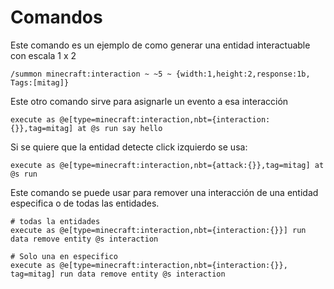 # Comandos

Este comando es un ejemplo de como generar una entidad interactuable con escala 1 x 2

```
/summon minecraft:interaction ~ ~5 ~ {width:1,height:2,response:1b, Tags:[mitag]}
```

Este otro comando sirve para asignarle un evento a esa interacción 

```
execute as @e[type=minecraft:interaction,nbt={interaction:{}},tag=mitag] at @s run say hello
```

Si se quiere que la entidad detecte click izquierdo se usa:

```
execute as @e[type=minecraft:interaction,nbt={attack:{}},tag=mitag] at @s run
```

Este comando se puede usar para remover una interacción de una entidad especifica o de todas las entidades.

```
# todas la entidades
execute as @e[type=minecraft:interaction,nbt={interaction:{}}] run data remove entity @s interaction

# Solo una en especifico
execute as @e[type=minecraft:interaction,nbt={interaction:{}}, tag=mitag] run data remove entity @s interaction

```